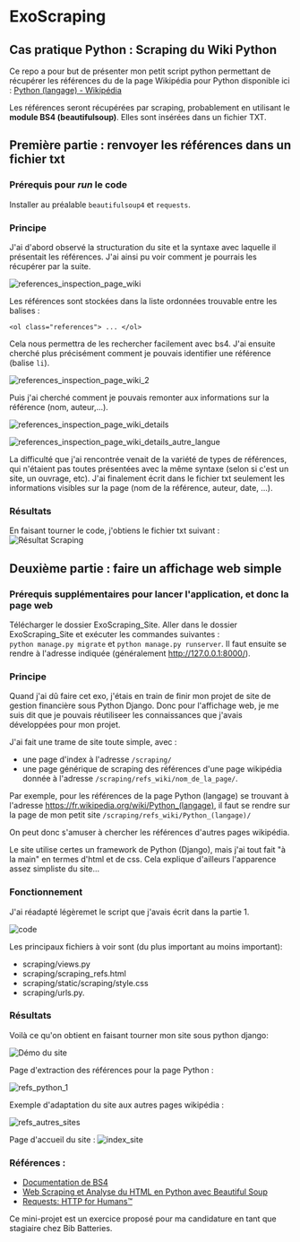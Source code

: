 # ExoScraping
## Cas pratique Python : Scraping du Wiki Python

Ce repo a pour but de présenter mon petit script python permettant de récupérer les références du de la page Wikipédia pour Python disponible ici :  [Python  (langage) - Wikipédia](https://fr.wikipedia.org/wiki/Python_(langage))

Les références seront récupérées par scraping, probablement en utilisant le **module BS4 (beautifulsoup)**. Elles sont insérées dans un fichier TXT.

## Première partie : renvoyer les références dans un fichier txt
### Prérequis pour _run_ le code
Installer au préalable ```beautifulsoup4``` et ```requests```.

### Principe

J'ai d'abord observé la structuration du site et la syntaxe avec laquelle il présentait les références. J'ai ainsi pu voir comment je pourrais les récupérer par la suite.

![references_inspection_page_wiki](https://user-images.githubusercontent.com/100777239/235661007-b1704f75-9165-4b1d-af80-78d55f7b3371.png)

Les références sont stockées dans la liste ordonnées trouvable entre les balises : 
```
<ol class="references"> ... </ol>
```

Cela nous permettra de les rechercher facilement avec bs4.
J'ai ensuite cherché plus précisément comment je pouvais identifier une référence (balise ```li```).

![references_inspection_page_wiki_2](https://user-images.githubusercontent.com/100777239/235661787-fc00337a-a511-4f16-a562-33bc82b9cd45.png)

Puis j'ai cherché comment je pouvais remonter aux informations sur la référence (nom, auteur,...).

![references_inspection_page_wiki_details](https://user-images.githubusercontent.com/100777239/235663541-87eefc42-ad74-48e9-b4a7-743448cbb130.png)

![references_inspection_page_wiki_details_autre_langue](https://user-images.githubusercontent.com/100777239/235663561-5dc76580-eea9-462d-93ab-e5fbc97ed3ad.png)

La difficulté que j'ai rencontrée venait de la variété de types de références, qui n'étaient pas toutes présentées avec la même syntaxe (selon si c'est un site, un ouvrage, etc). J'ai finalement écrit dans le fichier txt seulement les informations visibles sur la page (nom de la référence, auteur, date, ...).

### Résultats
En faisant tourner le code, j'obtiens le fichier txt suivant : 
![Résultat Scraping](https://user-images.githubusercontent.com/100777239/235837958-779ed774-8704-4a73-8bd6-b4baada3e933.png)

## Deuxième partie : faire un affichage web simple
### Prérequis supplémentaires pour lancer l'application, et donc la page web
Télécharger le dossier ExoScraping_Site. Aller dans le dossier ExoScraping_Site et exécuter les commandes suivantes :  
```python manage.py migrate``` et ```python manage.py runserver```. Il faut ensuite se rendre à l'adresse indiquée (généralement http://127.0.0.1:8000/).

### Principe
Quand j'ai dû faire cet exo, j'étais en train de finir mon projet de site de gestion financière sous Python Django. Donc pour l'affichage web, je me suis dit que je pouvais réutiliseer les connaissances que j'avais développées pour mon projet.

J'ai fait une trame de site toute simple, avec :
- une page d'index à l'adresse ```/scraping/```
- une page générique de scraping des références d'une page wikipédia donnée à l'adresse ```/scraping/refs_wiki/nom_de_la_page/```.

Par exemple, pour les références de la page Python (langage) se trouvant à l'adresse https://fr.wikipedia.org/wiki/Python_(langage), il faut se rendre sur la page de mon petit site ```/scraping/refs_wiki/Python_(langage)/```
    
On peut donc s'amuser à chercher les références d'autres pages wikipédia.

Le site utilise certes un framework de Python (Django), mais j'ai tout fait "à la main" en termes d'html et de css. Cela explique d'ailleurs l'apparence assez simpliste du site...

### Fonctionnement
J'ai réadapté légèremet le script que j'avais écrit dans la partie 1.

![code](https://github.com/Tejante132/ExoScraping/assets/100777239/db170c57-29c0-461a-ba2d-0eb5382e6b05)

Les principaux fichiers à voir sont (du plus important au moins important):
- scraping/views.py
- scraping/scraping_refs.html
- scraping/static/scraping/style.css
- scraping/urls.py.

### Résultats
Voilà ce qu'on obtient en faisant tourner mon site sous python django:

![Démo du site](https://github.com/Tejante132/ExoScraping/assets/100777239/52571627-40fe-47c3-9760-48da462f2d53)


Page d'extraction des références pour la page Python :

![refs_python_1](https://github.com/Tejante132/ExoScraping/assets/100777239/d9f66fe4-6e46-473f-8749-16318a33cb53)


Exemple d'adaptation du site aux autres pages wikipédia :

![refs_autres_sites](https://github.com/Tejante132/ExoScraping/assets/100777239/9eb92a68-9f62-463b-8968-ed1c7ef15ab9)


Page d'accueil du site : 
![index_site](https://github.com/Tejante132/ExoScraping/assets/100777239/aa7d86c0-6873-4696-88d0-12d82c571182)


### Références : 
- [Documentation de BS4](https://www.crummy.com/software/BeautifulSoup/bs4/doc/)
- [Web Scraping et Analyse du HTML en Python avec Beautiful Soup](https://www.twilio.com/fr/blog/web-scraping-analyse-html-python-beautiful-soup)
- [Requests: HTTP for Humans™](https://docs.python-requests.org/en/latest/)


Ce mini-projet est un exercice proposé pour ma candidature en tant que stagiaire chez Bib Batteries.
